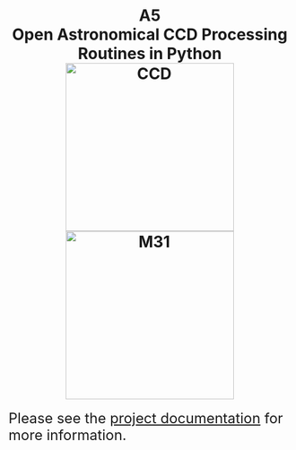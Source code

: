 <h1 align="center">
  A5
  <br>
  Open Astronomical CCD Processing Routines in Python
  <br>
  <img
    src="https://github.com/ls4-software/a5/blob/main/doc/_static/images/ccd.jpg?raw=true"
    alt="CCD"
    width="300px"
    height="300px"
  />
  <img
    src="https://github.com/ls4-software/a5/blob/main/doc/_static/images/m31.png?raw=true"
    alt="M31"
    width="300px"
    height="300px"       
  />
</h1>

<p>
  <span style="font-size: 180%;">
  Please see the <a href="https://ls4-software.github.io/a5-docs/">project documentation</a> for more information.
  </span>
</p>
